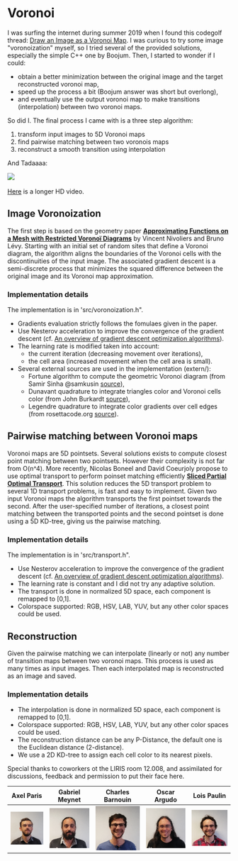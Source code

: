 # Voronoi

I was surfing the internet during summer 2019 when I found this codegolf thread: [Draw an Image as a Voronoi Map](https://codegolf.stackexchange.com/questions/50299/draw-an-image-as-a-voronoi-map). I was curious to try some image "voronoization" myself, so I tried several of the provided solutions, especially the simple C++ one by Boojum. Then, I started to wonder if I could:
- obtain a better minimization between the original image and the target reconstructed voronoi map,
- speed up the process a bit (Boojum answer was short but overlong),
- and eventually use the output voronoi map to make transitions (interpolation) between two voronoi maps. 

So did I. The final process I came with is a three step algorithm:
1. transform input images to 5D Voronoi maps
2. find pairwise matching between two voronois maps
3. reconstruct a smooth transition using interpolation

And Tadaaaa:

![](data/output.gif)

[Here](data/output-lab-small.mp4) is a longer HD video. 

## Image Voronoization
The first step is based on the geometry paper [**Approximating Functions on a Mesh with Restricted Voronoï Diagrams**](http://alice.loria.fr/index.php/publications.html?redirect=0&Paper=VoronoiApprox@2013) by Vincent Nivoliers and Bruno Lévy. Starting with an initial set of random sites that define a Voronoi diagram, the algorithm aligns the boundaries of the Voronoi cells with the discontinuities of the input image. The associated gradient descent is a semi-discrete process that minimizes the squared difference between the original image and its Voronoi map approximation.

### Implementation details
The implementation is in 'src/voronoization.h".
* Gradients evaluation strictly follows the fomulaes given in the paper.
* Use Nesterov acceleration to improve the convergence of the gradient descent (cf. [An overview of gradient descent optimization algorithms](https://arxiv.org/pdf/1609.04747.pdf)).
* The learning rate is modified taken into account:
    * the current iteration (decreasing movement over iterations),
    * the cell area (increased movement when the cell area is small).
* Several external sources are used in the implementation (extern/):
    * Fortune algorithm to compute the geometric Voronoi diagram (from Samir Sinha @samkusin [source](https://github.com/samkusin/gamelabs/tree/master/voronoi)),
    * Dunavant quadrature to integrate triangles color and Voronoi cells color (from John Burkardt [source](https://people.sc.fsu.edu/~jburkardt/cpp_src/triangle_dunavant_rule/triangle_dunavant_rule.html)),
    * Legendre quadrature to integrate color gradients over cell edges (from rosettacode.org [source](https://rosettacode.org/wiki/Numerical_integration/Gauss-Legendre_Quadrature)).

## Pairwise matching between Voronoi maps
Voronoi maps are 5D pointsets. Several solutions exists to compute closest point matching between two pointsets. However  their complexity is not far from O(n^4). More recently, Nicolas Boneel and David Coeurjoly propose to use optimal transport to perform poinset matching efficiently [**Sliced Partial Optimal Transport**](https://perso.liris.cnrs.fr/nbonneel/spot/).
This solution reduces the 5D transport problem to several 1D transport problems, is fast and easy to implement. Given two input Voronoi maps the algorithm transports the first pointset towards the second. After the user-specified number of iterations, a closest point matching between the transported points and the second pointset is done using a 5D KD-tree, giving us the pairwise matching.

### Implementation details
The implementation is in 'src/transport.h".
* Use Nesterov acceleration to improve the convergence of the gradient descent (cf. [An overview of gradient descent optimization algorithms](https://arxiv.org/pdf/1609.04747.pdf)).
* The learning rate is constant and I did not try any adaptive solution.
* The transport is done in normalized 5D space, each component is remapped to [0,1]. 
* Colorspace supported: RGB, HSV, LAB, YUV, but any other color spaces could be used. 

## Reconstruction
Given the pairwise matching we can interpolate (linearly or not) any number of transition maps between two voronoi maps. This process is used as many times as input images. Then each interpolated map is reconstructed as an image and saved.

### Implementation details
* The interpolation is done in normalized 5D space, each component is remapped to [0,1]. 
* Colorspace supported: RGB, HSV, LAB, YUV, but any other color spaces could be used. 
* The reconstruction distance can be any P-Distance, the default one is the Euclidean distance (2-distance).
* We use a 2D KD-tree to assign each cell color to its nearest pixels.


Special thanks to coworkers ot the LIRIS room 12.008, and assimilated for discussions, feedback and permission to put their face here.

|Axel Paris|Gabriel Meynet|Charles Barnouin|Oscar Argudo|Lois Paulin|
|:---:|:---:|:---:|:---:|:---:|
![](data/voronoi-0.png)|![](data/voronoi-3.png)|![](data/voronoi-2.png)|![](data/voronoi-5.png)|![](data/voronoi-4.png)|
